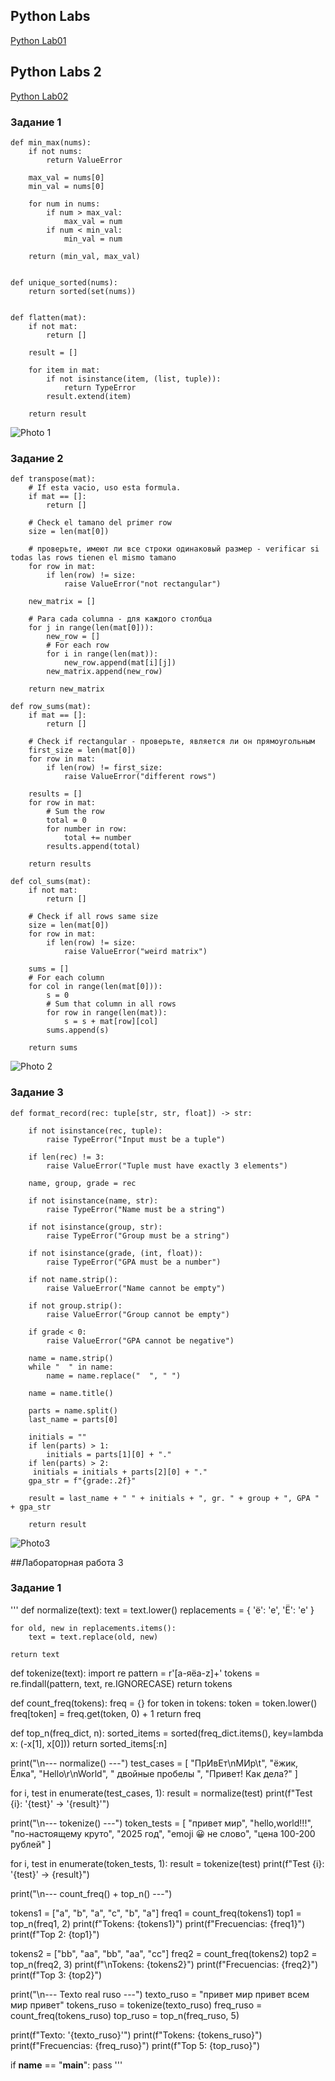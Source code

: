 ## Python Labs
[Python Lab01](/README_files/lab01_readme.md)

## Python Labs 2
[Python Lab02](/README_files/lab01_readme.md)

### Задание 1
```
def min_max(nums):
    if not nums:
        return ValueError
    
    max_val = nums[0]
    min_val = nums[0]
    
    for num in nums:
        if num > max_val:
            max_val = num
        if num < min_val:
            min_val = num
    
    return (min_val, max_val)


def unique_sorted(nums):
    return sorted(set(nums))


def flatten(mat):
    if not mat:
        return []
    
    result = []
    
    for item in mat:
        if not isinstance(item, (list, tuple)):
            return TypeError
        result.extend(item)
    
    return result
```
![Photo 1](https://github.com/diegoparra93/python_labs/blob/main/images/lab02/lab02/01%20.png)

### Задание 2
```
def transpose(mat):
    # If esta vacio, uso esta formula. 
    if mat == []:
        return []
    
    # Check el tamano del primer row
    size = len(mat[0])
    
    # проверьте, имеют ли все строки одинаковый размер - verificar si todas las rows tienen el mismo tamano
    for row in mat:
        if len(row) != size:
            raise ValueError("not rectangular")
    
    new_matrix = []
    
    # Para cada columna - для каждого столбца
    for j in range(len(mat[0])):
        new_row = []
        # For each row  
        for i in range(len(mat)):
            new_row.append(mat[i][j])
        new_matrix.append(new_row)
    
    return new_matrix

def row_sums(mat):
    if mat == []:
        return []
    
    # Check if rectangular - проверьте, является ли он прямоугольным
    first_size = len(mat[0])
    for row in mat:
        if len(row) != first_size:
            raise ValueError("different rows")
    
    results = []
    for row in mat:
        # Sum the row
        total = 0
        for number in row:
            total += number
        results.append(total)
    
    return results

def col_sums(mat):
    if not mat:
        return []
    
    # Check if all rows same size
    size = len(mat[0])
    for row in mat:
        if len(row) != size:
            raise ValueError("weird matrix")
    
    sums = []
    # For each column
    for col in range(len(mat[0])):
        s = 0
        # Sum that column in all rows
        for row in range(len(mat)):
            s = s + mat[row][col]
        sums.append(s)
    
    return sums
```
![Photo 2](https://github.com/diegoparra93/python_labs/blob/main/images/lab02/lab02/02.png)



### Задание 3

```
def format_record(rec: tuple[str, str, float]) -> str:
    
    if not isinstance(rec, tuple):
        raise TypeError("Input must be a tuple")
    
    if len(rec) != 3:
        raise ValueError("Tuple must have exactly 3 elements")
    
    name, group, grade = rec
    
    if not isinstance(name, str):
        raise TypeError("Name must be a string")
    
    if not isinstance(group, str):
        raise TypeError("Group must be a string")
    
    if not isinstance(grade, (int, float)):
        raise TypeError("GPA must be a number")
    
    if not name.strip():
        raise ValueError("Name cannot be empty")
    
    if not group.strip():
        raise ValueError("Group cannot be empty")
    
    if grade < 0:
        raise ValueError("GPA cannot be negative")
    
    name = name.strip()
    while "  " in name:
        name = name.replace("  ", " ")

    name = name.title()

    parts = name.split()
    last_name = parts[0]
 
    initials = ""
    if len(parts) > 1:
        initials = parts[1][0] + "."
    if len(parts) > 2:
     initials = initials + parts[2][0] + "."
    gpa_str = f"{grade:.2f}"

    result = last_name + " " + initials + ", gr. " + group + ", GPA " + gpa_str
    
    return result
```
![Photo3](https://github.com/diegoparra93/python_labs/blob/main/images/lab02/lab02/03.png)


##Лабораторная работа 3

### Задание 1

'''
def normalize(text):
    text = text.lower()
    replacements = {
        'ё': 'е',
        'Ё': 'е'
    }
    
    for old, new in replacements.items():
        text = text.replace(old, new)
    
    return text

def tokenize(text):
    import re
    pattern = r'[а-яёa-z]+'
    tokens = re.findall(pattern, text, re.IGNORECASE)
    return tokens

def count_freq(tokens):
    freq = {}
    for token in tokens:
        token = token.lower()
        freq[token] = freq.get(token, 0) + 1
    return freq

def top_n(freq_dict, n):
    sorted_items = sorted(freq_dict.items(), key=lambda x: (-x[1], x[0]))
    return sorted_items[:n]

print("\n--- normalize() ---")
test_cases = [
    "ПрИвЕт\nМИр\t",
    "ёжик, Ёлка", 
    "Hello\r\nWorld",
    "  двойные   пробелы  ",
    "Привет! Как дела?"
]

for i, test in enumerate(test_cases, 1):
    result = normalize(test)
    print(f"Test {i}: '{test}' → '{result}'")

print("\n--- tokenize() ---")
token_tests = [
    "привет мир",
    "hello,world!!!",
    "по-настоящему круто",
    "2025 год",
    "emoji 😀 не слово",
    "цена 100-200 рублей"
]

for i, test in enumerate(token_tests, 1):
    result = tokenize(test)
    print(f"Test {i}: '{test}' → {result}")

print("\n--- count_freq() + top_n() ---")

tokens1 = ["a", "b", "a", "c", "b", "a"]
freq1 = count_freq(tokens1)
top1 = top_n(freq1, 2)
print(f"Tokens: {tokens1}")
print(f"Frecuencias: {freq1}")
print(f"Top 2: {top1}")

tokens2 = ["bb", "aa", "bb", "aa", "cc"]
freq2 = count_freq(tokens2)
top2 = top_n(freq2, 3)
print(f"\nTokens: {tokens2}")
print(f"Frecuencias: {freq2}")
print(f"Top 3: {top2}")

print("\n--- Texto real ruso ---")
texto_ruso = "привет мир привет всем мир привет"
tokens_ruso = tokenize(texto_ruso)
freq_ruso = count_freq(tokens_ruso)
top_ruso = top_n(freq_ruso, 5)

print(f"Texto: '{texto_ruso}'")
print(f"Tokens: {tokens_ruso}")
print(f"Frecuencias: {freq_ruso}")
print(f"Top 5: {top_ruso}")

if __name__ == "__main__":
    pass
    '''
    





